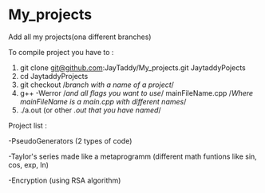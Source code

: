 # My_projects
Add all my projects(ona different branches)

To compile project you have to :
  1) git clone git@github.com:JayTaddy/My_projects.git JaytaddyPojects
  2) cd JaytaddyProjects
  3) git checkout /*branch with a name of a project*/
  4) g++ -Werror /*and all flags you want to use*/ mainFileName.cpp /*Where mainFileName is a main.cpp with different names*/
  5) ./a.out (or other *.out that you have named*/

Project list :

  -PseudoGenerators (2 types of code)
  
  -Taylor's series made like a metaprogramm (different math funtions like sin, cos, exp, ln)
  
  -Encryption (using RSA algorithm)
